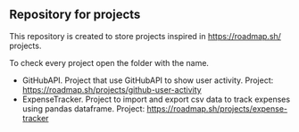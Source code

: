## Repository for projects

This repository is created to store projects inspired in https://roadmap.sh/ projects.

To check every project open the folder with the name.

- GitHubAPI.  Project that use GitHubAPI to show user activity. Project: https://roadmap.sh/projects/github-user-activity
- ExpenseTracker. Project to import and export csv data to track expenses using pandas dataframe. Project: https://roadmap.sh/projects/expense-tracker
